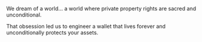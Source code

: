 
We dream of a world… a world where private property rights are sacred and unconditional.

That obsession led us to engineer a wallet that lives forever and unconditionally protects your assets.
